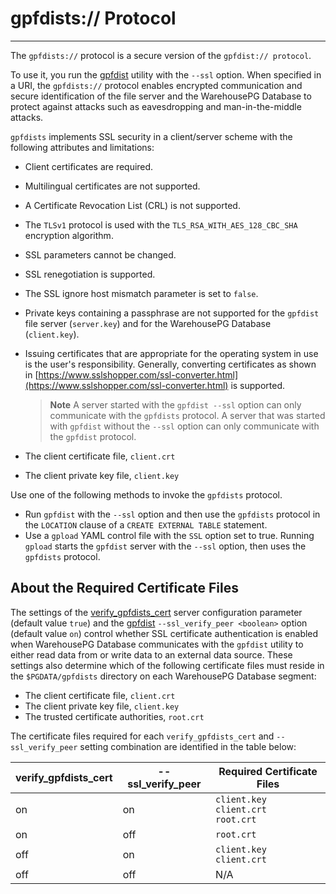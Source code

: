 # gpfdists:// Protocol
---

The `gpfdists://` protocol is a secure version of the `gpfdist:// protocol`.

To use it, you run the [gpfdist](../../utility_guide/ref/gpfdist.html) utility with the `--ssl` option. When specified in a URI, the `gpfdists://` protocol enables encrypted communication and secure identification of the file server and the WarehousePG Database to protect against attacks such as eavesdropping and man-in-the-middle attacks.

`gpfdists` implements SSL security in a client/server scheme with the following attributes and limitations:

-   Client certificates are required.
-   Multilingual certificates are not supported.
-   A Certificate Revocation List \(CRL\) is not supported.
-   The `TLSv1` protocol is used with the `TLS_RSA_WITH_AES_128_CBC_SHA` encryption algorithm.
-   SSL parameters cannot be changed.
-   SSL renegotiation is supported.
-   The SSL ignore host mismatch parameter is set to `false`.
-   Private keys containing a passphrase are not supported for the `gpfdist` file server \(`server.key`\) and for the WarehousePG Database \(`client.key`\).
-   Issuing certificates that are appropriate for the operating system in use is the user's responsibility. Generally, converting certificates as shown in [https://www.sslshopper.com/ssl-converter.html](https://www.sslshopper.com/ssl-converter.html) is supported.

    > **Note** A server started with the `gpfdist --ssl` option can only communicate with the `gpfdists` protocol. A server that was started with `gpfdist` without the `--ssl` option can only communicate with the `gpfdist` protocol.

-   The client certificate file, `client.crt`
-   The client private key file, `client.key`

Use one of the following methods to invoke the `gpfdists` protocol.

-   Run `gpfdist` with the `--ssl` option and then use the `gpfdists` protocol in the `LOCATION` clause of a `CREATE EXTERNAL TABLE` statement.
-   Use a `gpload` YAML control file with the `SSL` option set to true. Running `gpload` starts the `gpfdist` server with the `--ssl` option, then uses the `gpfdists` protocol.

## <a id="about_cert_files"></a> About the Required Certificate Files

The settings of the [verify_gpfdists_cert](../../ref_guide/config_params/guc-list.html#verify_gpfdists_cert) server configuration parameter (default value `true`) and the [gpfdist](../../utility_guide/ref/gpfdist.html) `--ssl_verify_peer <boolean>` option (default value `on`) control whether SSL certificate authentication is enabled when WarehousePG Database communicates with the `gpfdist` utility to either read data from or write data to an external data source. These settings also determine which of the following certificate files must reside in the `$PGDATA/gpfdists` directory on each WarehousePG Database segment:

-   The client certificate file, `client.crt`
-   The client private key file, `client.key`
-   The trusted certificate authorities, `root.crt`

The certificate files required for each `verify_gpfdists_cert` and `--ssl_verify_peer` setting combination are identified in the table below:

| verify_gpfdists_cert | --ssl_verify_peer | Required Certificate Files |
|-----------|-------|-------------------|
| on | on | `client.key`</br>`client.crt`</br>`root.crt` |
| on | off | `root.crt` |
| off | on | `client.key`</br>`client.crt` |
| off | off | N/A |

